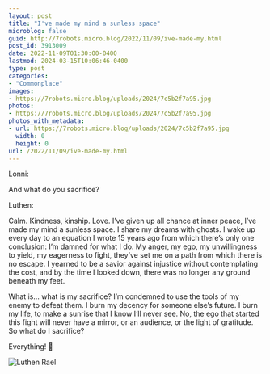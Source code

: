 ```yaml
---
layout: post
title: "I've made my mind a sunless space"
microblog: false
guid: http://7robots.micro.blog/2022/11/09/ive-made-my.html
post_id: 3913009
date: 2022-11-09T01:30:00-0400
lastmod: 2024-03-15T10:06:46-0400
type: post
categories:
- "Commonplace"
images:
- https://7robots.micro.blog/uploads/2024/7c5b2f7a95.jpg
photos:
- https://7robots.micro.blog/uploads/2024/7c5b2f7a95.jpg
photos_with_metadata:
- url: https://7robots.micro.blog/uploads/2024/7c5b2f7a95.jpg
  width: 0
  height: 0
url: /2022/11/09/ive-made-my.html
---
```

Lonni: 

And what do you sacrifice?

Luthen:

Calm. Kindness, kinship. Love. I’ve given up all chance at inner peace, I’ve made my mind a sunless space. I share my dreams with ghosts. I wake up every day to an equation I wrote 15 years ago from which there’s only one conclusion: I’m damned for what I do. My anger, my ego, my unwillingness to yield, my eagerness to fight, they’ve set me on a path from which there is no escape. I yearned to be a savior against injustice without contemplating the cost, and by the time I looked down, there was no longer any ground beneath my feet.

What is... what is my sacrifice? I’m condemned to use the tools of my enemy to defeat them. I burn my decency for someone else’s future. I burn my life, to make a sunrise that I know I’ll never see. No, the ego that started this fight will never have a mirror, or an audience, or the light of gratitude. So what do I sacrifice?

Everything!  💬

![Luthen Rael](https://7robots.micro.blog/uploads/2024/7c5b2f7a95.jpg "Luthen Rael")
